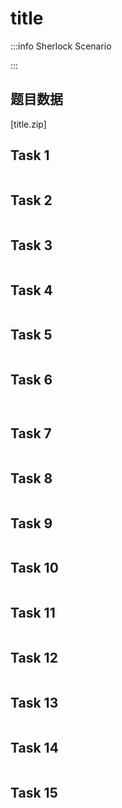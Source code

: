 # title

:::info Sherlock Scenario

:::

## 题目数据

[title.zip]

## Task 1

>

```plaintext title="Answer"

```

## Task 2

>

```plaintext title="Answer"

```

## Task 3

>

```plaintext title="Answer"

```

## Task 4

>

```plaintext title="Answer"

```

## Task 5

>

```plaintext title="Answer"

```

## Task 6

>

```plaintext title="Answer"

```

```plaintext title="Answer"

```

## Task 7

>

```plaintext title="Answer"

```

## Task 8

>

```plaintext title="Answer"

```

## Task 9

>

```plaintext title="Answer"

```

## Task 10

>

```plaintext title="Answer"

```

## Task 11

>

```plaintext title="Answer"

```

## Task 12

>

```plaintext title="Answer"

```

## Task 13

>

```plaintext title="Answer"

```

## Task 14

>

```plaintext title="Answer"

```

## Task 15

>

```plaintext title="Answer"

```
